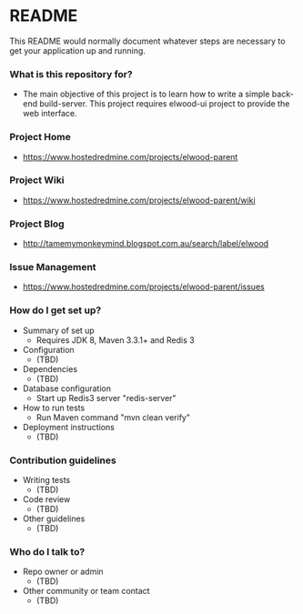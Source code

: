 # README #

This README would normally document whatever steps are necessary to get your application up and running.

### What is this repository for? ###

* The main objective of this project is to learn how to write a simple back-end build-server. This project requires elwood-ui project to provide the web interface.

### Project Home ###

* https://www.hostedredmine.com/projects/elwood-parent

### Project Wiki ###

* https://www.hostedredmine.com/projects/elwood-parent/wiki

### Project Blog ###

* http://tamemymonkeymind.blogspot.com.au/search/label/elwood

### Issue Management ###

* https://www.hostedredmine.com/projects/elwood-parent/issues

### How do I get set up? ###

* Summary of set up
    * Requires JDK 8, Maven 3.3.1+ and Redis 3
* Configuration
    * (TBD)
* Dependencies
    * (TBD)
* Database configuration
    * Start up Redis3 server "redis-server"
* How to run tests
    * Run Maven command "mvn clean verify"
* Deployment instructions
    * (TBD)

### Contribution guidelines ###

* Writing tests
    * (TBD)
* Code review
    * (TBD)
* Other guidelines
    * (TBD)

### Who do I talk to? ###

* Repo owner or admin
    * (TBD)
* Other community or team contact
    * (TBD)


